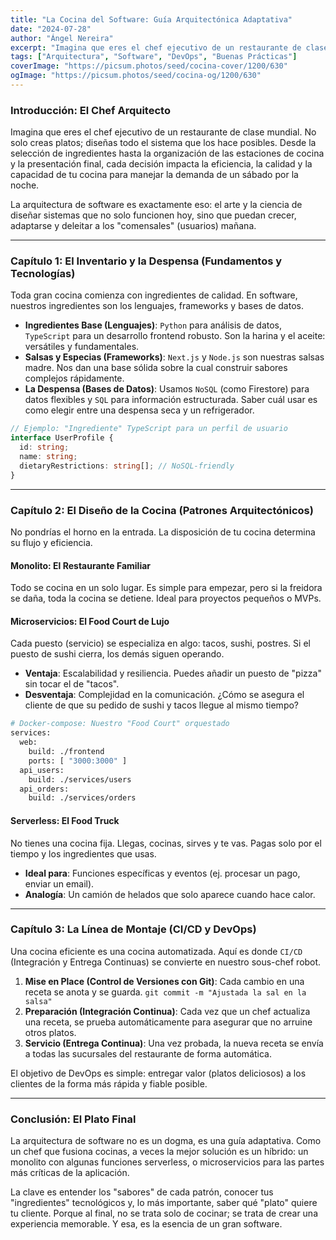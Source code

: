 ```yaml
---
title: "La Cocina del Software: Guía Arquitectónica Adaptativa"
date: "2024-07-28"
author: "Ángel Nereira"
excerpt: "Imagina que eres el chef ejecutivo de un restaurante de clase mundial. No solo creas platos; diseñas todo el sistema que los hace posibles. Así es la arquitectura de software."
tags: ["Arquitectura", "Software", "DevOps", "Buenas Prácticas"]
coverImage: "https://picsum.photos/seed/cocina-cover/1200/630"
ogImage: "https://picsum.photos/seed/cocina-og/1200/630"
---
```


### Introducción: El Chef Arquitecto

Imagina que eres el chef ejecutivo de un restaurante de clase mundial. No solo creas platos; diseñas todo el sistema que los hace posibles. Desde la selección de ingredientes hasta la organización de las estaciones de cocina y la presentación final, cada decisión impacta la eficiencia, la calidad y la capacidad de tu cocina para manejar la demanda de un sábado por la noche.

La arquitectura de software es exactamente eso: el arte y la ciencia de diseñar sistemas que no solo funcionen hoy, sino que puedan crecer, adaptarse y deleitar a los "comensales" (usuarios) mañana.

---

### Capítulo 1: El Inventario y la Despensa (Fundamentos y Tecnologías)

Toda gran cocina comienza con ingredientes de calidad. En software, nuestros ingredientes son los lenguajes, frameworks y bases de datos.

-   **Ingredientes Base (Lenguajes)**: `Python` para análisis de datos, `TypeScript` para un desarrollo frontend robusto. Son la harina y el aceite: versátiles y fundamentales.
-   **Salsas y Especias (Frameworks)**: `Next.js` y `Node.js` son nuestras salsas madre. Nos dan una base sólida sobre la cual construir sabores complejos rápidamente.
-   **La Despensa (Bases de Datos)**: Usamos `NoSQL` (como Firestore) para datos flexibles y `SQL` para información estructurada. Saber cuál usar es como elegir entre una despensa seca y un refrigerador.

```typescript
// Ejemplo: "Ingrediente" TypeScript para un perfil de usuario
interface UserProfile {
  id: string;
  name: string;
  dietaryRestrictions: string[]; // NoSQL-friendly
}
```

---

### Capítulo 2: El Diseño de la Cocina (Patrones Arquitectónicos)

No pondrías el horno en la entrada. La disposición de tu cocina determina su flujo y eficiencia.

#### Monolito: El Restaurante Familiar
Todo se cocina en un solo lugar. Es simple para empezar, pero si la freidora se daña, toda la cocina se detiene. Ideal para proyectos pequeños o MVPs.

#### Microservicios: El Food Court de Lujo
Cada puesto (servicio) se especializa en algo: tacos, sushi, postres. Si el puesto de sushi cierra, los demás siguen operando.
-   **Ventaja**: Escalabilidad y resiliencia. Puedes añadir un puesto de "pizza" sin tocar el de "tacos".
-   **Desventaja**: Complejidad en la comunicación. ¿Cómo se asegura el cliente de que su pedido de sushi y tacos llegue al mismo tiempo?

```bash
# Docker-compose: Nuestro "Food Court" orquestado
services:
  web:
    build: ./frontend
    ports: [ "3000:3000" ]
  api_users:
    build: ./services/users
  api_orders:
    build: ./services/orders
```

#### Serverless: El Food Truck
No tienes una cocina fija. Llegas, cocinas, sirves y te vas. Pagas solo por el tiempo y los ingredientes que usas.
-   **Ideal para**: Funciones específicas y eventos (ej. procesar un pago, enviar un email).
-   **Analogía**: Un camión de helados que solo aparece cuando hace calor.

---

### Capítulo 3: La Línea de Montaje (CI/CD y DevOps)

Una cocina eficiente es una cocina automatizada. Aquí es donde `CI/CD` (Integración y Entrega Continuas) se convierte en nuestro sous-chef robot.

1.  **Mise en Place (Control de Versiones con Git)**: Cada cambio en una receta se anota y se guarda. `git commit -m "Ajustada la sal en la salsa"`
2.  **Preparación (Integración Continua)**: Cada vez que un chef actualiza una receta, se prueba automáticamente para asegurar que no arruine otros platos.
3.  **Servicio (Entrega Continua)**: Una vez probada, la nueva receta se envía a todas las sucursales del restaurante de forma automática.

El objetivo de DevOps es simple: entregar valor (platos deliciosos) a los clientes de la forma más rápida y fiable posible.

---

### Conclusión: El Plato Final

La arquitectura de software no es un dogma, es una guía adaptativa. Como un chef que fusiona cocinas, a veces la mejor solución es un híbrido: un monolito con algunas funciones serverless, o microservicios para las partes más críticas de la aplicación.

La clave es entender los "sabores" de cada patrón, conocer tus "ingredientes" tecnológicos y, lo más importante, saber qué "plato" quiere tu cliente. Porque al final, no se trata solo de cocinar; se trata de crear una experiencia memorable. Y esa, es la esencia de un gran software.
